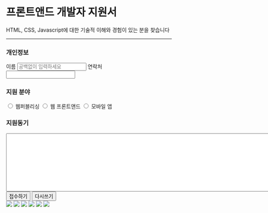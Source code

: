 <!DOCTYPE html>
<html lang="en">

<head>
  <meta charset="UTF-8">
  <meta name="viewport" content="width=device-width, initial-scale=1.0">
  <title> Read Me 연습 페이지 </title>
</head>

<body>
  <div style=" margin: 30px;">
    <h1>프론트앤드 개발자 지원서</h1>
    <p>HTML, CSS, Javascript에 대한 기술적 이해와 경험이 있는 분을 찾습니다</p>
    <hr>
    <div>
      <h3>개인정보</h3>
      <label for="name">이름</label>
      <input type="text" name="" id="name" placeholder="공백없이 입력하세요">
      <label for="phone">연락처</label>
      <input type="text" name="" id="phone">
    </div>
    <div>
      <h3>지원 분야</h3>
      <input type="radio" id="web" name="type" value="web">
      <label for="web">웹퍼블리싱</label>
      <input type="radio" id="front" name="type" value="front">
      <label for="front">웹 프론트앤드</label>
      <input type="radio" id="mo" name="type" value="mo">
      <label for="mo">모바일 앱</label>
    </div>
    <div>
      <h3>지원동기</h3>
      <textarea name="" id="" cols="100" rows="10"></textarea>
      <br>
      <input type="submit" value="접수하기">
      <input type="reset" value="다시쓰기">
    </div>
    <div>
      <img src="https://img.shields.io/badge/Java-ED8B00?style=for-the-badge&logo=openjdk&logoColor=white">
      <img src="https://img.shields.io/badge/Oracle-F80000?style=for-the-badge&logo=Oracle&logoColor=white">
      <img src="https://img.shields.io/badge/Thymeleaf-%23005C0F.svg?style=for-the-badge&logo=Thymeleaf&logoColor=white">
      <img src="https://img.shields.io/badge/spring-%236DB33F.svg?style=for-the-badge&logo=spring&logoColor=white">
      <img src="https://img.shields.io/badge/HTML-239120?style=for-the-badge&logo=html5&logoColor=white">
      <img src="https://img.shields.io/badge/CSS-239120?&style=for-the-badge&logo=css3&logoColor=white">
    </div>
  </div>
</body>

</html>
